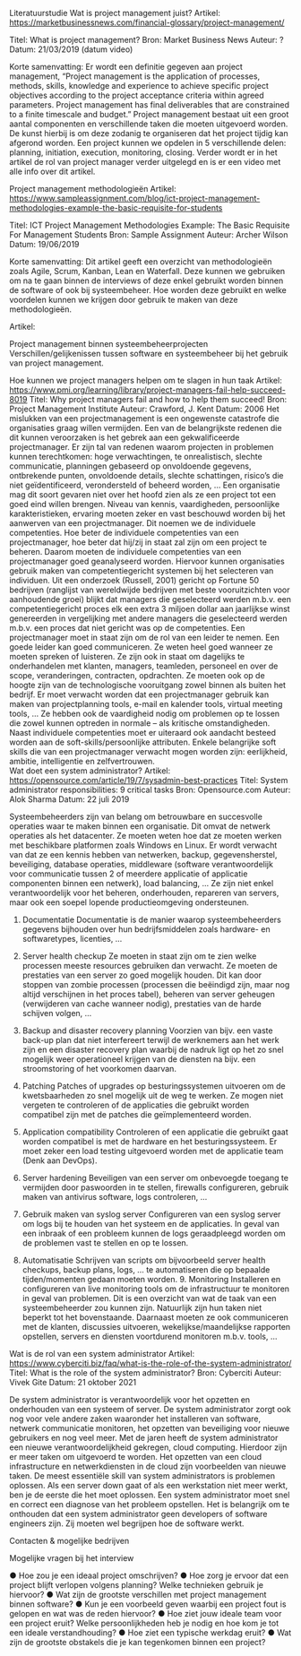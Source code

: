 Literatuurstudie
Wat is project management juist?
Artikel:
https://marketbusinessnews.com/financial-glossary/project-management/

Titel: What is project management?
Bron: Market Business News
Auteur: ? 
Datum: 21/03/2019 (datum video)

Korte samenvatting: Er wordt een definitie gegeven aan project management, “Project management is the application of processes, methods, skills, knowledge and experience to achieve specific project objectives according to the project acceptance criteria within agreed parameters. Project management has final deliverables that are constrained to a finite timescale and budget.” Project management bestaat uit een groot aantal componenten en verschillende taken die moeten uitgevoerd worden. De kunst hierbij is om deze zodanig te organiseren dat het project tijdig kan afgerond worden. Een project kunnen we opdelen in 5 verschillende delen: planning, initiation, execution, monitoring, closing. Verder wordt er in het artikel de rol van project manager verder uitgelegd en is er een video met alle info over dit artikel.

Project management methodologieën
Artikel:
https://www.sampleassignment.com/blog/ict-project-management-methodologies-example-the-basic-requisite-for-students

Titel: ICT Project Management Methodologies Example: The Basic Requisite For Management Students
Bron: Sample Assignment
Auteur: Archer Wilson
Datum: 19/06/2019

Korte samenvatting: Dit artikel geeft een overzicht van methodologieën zoals Agile, Scrum, Kanban, Lean en Waterfall. Deze kunnen we gebruiken om na te gaan binnen de interviews of deze enkel gebruikt worden binnen de software of ook bij systeembeheer. Hoe worden deze gebruikt en welke voordelen kunnen we krijgen door gebruik te maken van deze methodologieën.

Artikel:

Project management binnen systeembeheerprojecten
Verschillen/gelijkenissen tussen software en systeembeheer bij het gebruik van project management.

Hoe kunnen we project managers helpen om te slagen in hun taak
Artikel:
https://www.pmi.org/learning/library/project-managers-fail-help-succeed-8019
Titel: Why project managers fail and how to help them succeed!
Bron: Project Management Institute
Auteur: Crawford, J. Kent
Datum: 2006
Het mislukken van een projectmanagement is een ongewenste catastrofe die organisaties graag willen vermijden. Een van de belangrijkste redenen die dit kunnen veroorzaken is het gebrek aan een gekwalificeerde projectmanager. Er zijn tal van redenen waarom projecten in problemen kunnen terechtkomen: hoge verwachtingen, te onrealistisch, slechte communicatie, planningen gebaseerd op onvoldoende gegevens, ontbrekende punten, onvoldoende details, slechte schattingen, risico’s die niet geïdentificeerd, verondersteld of beheerd worden, … Een organisatie mag dit soort gevaren niet over het hoofd zien als ze een project tot een goed eind willen brengen. Niveau van kennis, vaardigheden, persoonlijke karakteristieken, ervaring moeten zeker en vast beschouwd worden bij het aanwerven van een projectmanager. Dit noemen we de individuele competenties. Hoe beter de individuele competenties van een projectmanager, hoe beter dat hij/zij in staat zal zijn om een project te beheren. Daarom moeten de individuele competenties van een projectmanager goed geanalyseerd worden. Hiervoor kunnen organisaties gebruik maken van competentiegericht systemen bij het selecteren van individuen. Uit een onderzoek (Russell, 2001) gericht op Fortune 50 bedrijven (ranglijst van wereldwijde bedrijven met beste vooruitzichten voor aanhoudende groei) blijkt dat managers die geselecteerd werden m.b.v. een competentiegericht proces elk een extra 3 miljoen dollar aan jaarlijkse winst genereerden in vergelijking met andere managers die geselecteerd werden m.b.v. een proces dat niet gericht was op de competenties. Een projectmanager moet in staat zijn om de rol van een leider te nemen. Een goede leider kan goed communiceren. Ze weten heel goed wanneer ze moeten spreken of luisteren. Ze zijn ook in staat om dagelijks te onderhandelen met klanten, managers, teamleden, personeel en over de scope, veranderingen, contracten, opdrachten. Ze moeten ook op de hoogte zijn van de technologische vooruitgang zowel binnen als buiten het bedrijf. Er moet verwacht worden dat een projectmanager gebruik kan maken van projectplanning tools, e-mail en kalender tools, virtual meeting tools, … Ze hebben ook de vaardigheid nodig om problemen op te lossen die zowel kunnen optreden in normale – als kritische omstandigheden. Naast individuele competenties moet er uiteraard ook aandacht besteed worden aan de soft-skills/persoonlijke attributen. Enkele belangrijke soft skills die van een projectmanager verwacht mogen worden zijn: eerlijkheid, ambitie, intelligentie en zelfvertrouwen.  
Wat doet een system administrator?
Artikel:
https://opensource.com/article/19/7/sysadmin-best-practices 
Titel: System administrator responsibilities: 9 critical tasks
Bron: Opensource.com 
Auteur: Alok Sharma 
Datum: 22 juli 2019

Systeembeheerders zijn van belang om betrouwbare en succesvolle operaties waar te maken binnen een organisatie. Dit omvat de netwerk operaties als het datacenter. Ze moeten weten hoe dat ze moeten werken met beschikbare platformen zoals Windows en Linux. Er wordt verwacht van dat ze een kennis hebben van netwerken, backup, gegevensherstel, beveiliging, database operaties, middleware (software verantwoordelijk voor communicatie tussen 2 of meerdere applicatie of applicatie componenten binnen een netwerk), load balancing, … Ze zijn niet enkel verantwoordelijk voor het beheren, onderhouden, repareren van servers, maar ook een soepel lopende productieomgeving ondersteunen.
 
1.   Documentatie
Documentatie is de manier waarop systeembeheerders gegevens bijhouden over hun bedrijfsmiddelen zoals hardware- en softwaretypes, licenties, … 
2.   Server health checkup
Ze moeten in staat zijn om te zien welke processen meeste resources gebruiken dan verwacht. Ze moeten de prestaties van een server zo goed mogelijk houden. Dit kan door stoppen van zombie processen (processen die beëindigd zijn, maar nog altijd verschijnen in het proces tabel), beheren van server geheugen (verwijderen van cache wanneer nodig), prestaties van de harde schijven volgen, …  
3.   Backup and disaster recovery planning
Voorzien van bijv. een vaste back-up plan dat niet interfereert terwijl de werknemers aan het werk zijn en een disaster recovery plan waarbij de nadruk ligt op het zo snel mogelijk weer operationeel krijgen van de diensten na bijv. een stroomstoring of het voorkomen daarvan.  
4.   Patching
Patches of upgrades op besturingssystemen uitvoeren om de kwetsbaarheden zo snel mogelijk uit de weg te werken. Ze mogen niet vergeten te controleren of de applicaties die gebruikt worden compatibel zijn met de patches die geïmplementeerd worden.
5.   Application compatibility
Controleren of een applicatie die gebruikt gaat worden compatibel is met de hardware en het besturingssysteem. Er moet zeker een load testing uitgevoerd worden met de applicatie team (Denk aan DevOps).
6.   Server hardening
Beveiligen van een server om onbevoegde toegang te vermijden door paswoorden in te stellen, firewalls configureren, gebruik maken van antivirus software, logs controleren, …
7.   Gebruik maken van syslog server
Configureren van een syslog server om logs bij te houden van het systeem en de applicaties. In geval van een inbraak of een probleem kunnen de logs geraadpleegd worden om de problemen vast te stellen en op te lossen.
 
8.   Automatisatie
Schrijven van scripts om bijvoorbeeld server health checkups, backup plans, logs, … te automatiseren die op bepaalde tijden/momenten gedaan moeten worden.
 	9.   Monitoring
Installeren en configureren van live monitoring tools om de infrastructuur te monitoren in geval van problemen.
Dit is een overzicht van wat de taak van een systeembeheerder zou kunnen zijn. Natuurlijk zijn hun taken niet beperkt tot het bovenstaande. Daarnaast moeten ze ook communiceren met de klanten, discussies uitvoeren, wekelijkse/maandelijkse rapporten opstellen, servers en diensten voortdurend monitoren m.b.v. tools, …   



Wat is de rol van een system administrator
Artikel: https://www.cyberciti.biz/faq/what-is-the-role-of-the-system-administrator/
Titel: What is the role of the system administrator?
Bron: Cyberciti
Auteur: Vivek Gite
Datum: 21 oktober 2021

De system administrator is verantwoordelijk voor het opzetten en onderhouden van een systeem of server. De system administrator zorgt ook nog voor vele andere zaken waaronder het installeren van software, netwerk communicatie monitoren, het opzetten van beveiliging voor nieuwe gebruikers en nog veel meer. Met de jaren heeft de system administrator een nieuwe verantwoordelijkheid gekregen, cloud computing. Hierdoor zijn er meer taken om uitgevoerd te worden. Het opzetten van een cloud infrastructure en netwerkdiensten in de cloud zijn voorbeelden van nieuwe taken. 
De meest essentiële skill van system administrators is problemen oplossen. Als een server down gaat of als een werkstation niet meer werkt, ben je de eerste die het moet oplossen. Een system administrator moet snel en correct een diagnose van het probleem opstellen. 
Het is belangrijk om te onthouden dat een system administrator geen developers of software engineers zijn. Zij moeten wel begrijpen hoe de software werkt.




Contacten & mogelijke bedrijven

	

Mogelijke vragen bij het interview

●	Hoe zou je een ideaal project omschrijven?
●	Hoe zorg je ervoor dat een project blijft verlopen volgens planning? Welke technieken gebruik je hiervoor?
●	Wat zijn de grootste verschillen met project management binnen software?
●	Kun je een voorbeeld geven waarbij een project fout is gelopen en wat was de reden hiervoor?
●	Hoe ziet jouw ideale team voor een project eruit? Welke persoonlijkheden heb je nodig en hoe kom je tot een ideale verstandhouding?
●	Hoe ziet een typische werkdag eruit?
●	Wat zijn de grootste obstakels die je kan tegenkomen binnen een project? 
